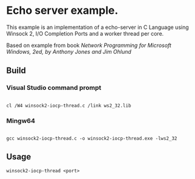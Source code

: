 # Echo server example.

This example is an implementation of a echo-server in C Language using Winsock 2, I/O Completion Ports and a worker thread per core.

Based on example from book *Network Programming for Microsoft Windows, 2ed, by Anthony Jones and Jim Ohlund*

## Build

### Visual Studio command prompt

```

cl /W4 winsock2-iocp-thread.c /link ws2_32.lib

```

### Mingw64

```

gcc winsock2-iocp-thread.c -o winsock2-iocp-thread.exe -lws2_32

```

## Usage

```
winsock2-iocp-thread <port>

```


